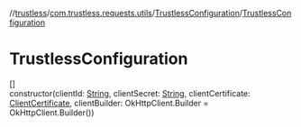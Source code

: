 //[trustless](../../../index.md)/[com.trustless.requests.utils](../index.md)/[TrustlessConfiguration](index.md)/[TrustlessConfiguration](-trustless-configuration.md)

# TrustlessConfiguration

[]\
constructor(clientId: [String](https://kotlinlang.org/api/latest/jvm/stdlib/kotlin/-string/index.html), clientSecret: [String](https://kotlinlang.org/api/latest/jvm/stdlib/kotlin/-string/index.html), clientCertificate: [ClientCertificate](../../com.trustless.requests.utils.certificate/-client-certificate/index.md), clientBuilder: OkHttpClient.Builder = OkHttpClient.Builder())
